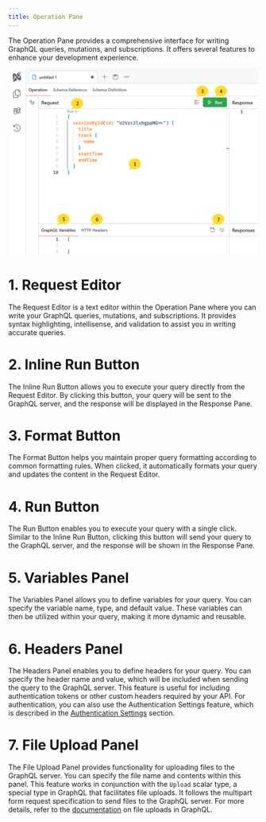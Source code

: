 ```yaml
---
title: Operation Pane
---
```


The Operation Pane provides a comprehensive interface for writing GraphQL queries, mutations, and subscriptions. It offers several features to enhance your development experience.

![Nitro - Operation Pane](./images/operation-0.webp)

# **1. Request Editor**

The Request Editor is a text editor within the Operation Pane where you can write your GraphQL queries, mutations, and subscriptions. It provides syntax highlighting, intellisense, and validation to assist you in writing accurate queries.

# **2. Inline Run Button**

The Inline Run Button allows you to execute your query directly from the Request Editor. By clicking this button, your query will be sent to the GraphQL server, and the response will be displayed in the Response Pane.

# **3. Format Button**

The Format Button helps you maintain proper query formatting according to common formatting rules. When clicked, it automatically formats your query and updates the content in the Request Editor.

# **4. Run Button**

The Run Button enables you to execute your query with a single click. Similar to the Inline Run Button, clicking this button will send your query to the GraphQL server, and the response will be shown in the Response Pane.

# **5. Variables Panel**

The Variables Panel allows you to define variables for your query. You can specify the variable name, type, and default value. These variables can then be utilized within your query, making it more dynamic and reusable.

# **6. Headers Panel**

The Headers Panel enables you to define headers for your query. You can specify the header name and value, which will be included when sending the query to the GraphQL server. This feature is useful for including authentication tokens or other custom headers required by your API. For authentication, you can also use the Authentication Settings feature, which is described in the [Authentication Settings](/docs/nitro/documents/authentication) section.

# **7. File Upload Panel**

The File Upload Panel provides functionality for uploading files to the GraphQL server. You can specify the file name and contents within this panel. This feature works in conjunction with the `Upload` scalar type, a special type in GraphQL that facilitates file uploads. It follows the multipart form request specification to send files to the GraphQL server. For more details, refer to the [documentation](/docs/hotchocolate/v13/server/files) on file uploads in GraphQL.
